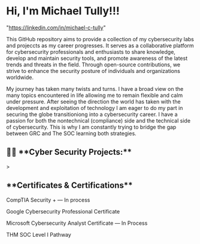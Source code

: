 <h1>Hi, I'm Michael Tully!!! </h1>

"https://linkedin.com/in/michael-c-tully"

This GitHub repository aims to provide a collection of my cybersecurity labs and projeccts as my career progresses. It serves as a collaborative platform for cybersecurity professionals and enthusiasts to share knowledge, develop and maintain security tools, and promote awareness of the latest trends and threats in the field. Through open-source contributions, we strive to enhance the security posture of individuals and organizations worldwide.

My journey has taken many twists and turns. I have a broad view on the many topics encountered in life allowing me to remain flexible and calm under pressure. After seeing the direction the world has taken with the development and exploitation of technology I am eager to do my part in securing the globe transitioniong into a cybersecurity career. I have a passion for both the nontechnical (compliance) side and the technical side of cybersecurity. This is why I am constantly trying to bridge the gap between GRC and The SOC learning both strategies.

<h2>👨‍💻 **Cyber Security Projects:**</h2>
                                     >







<h2> **Certificates & Certifications**</h2>

CompTIA Security + ― In process

Google Cybersecurity Professional Certificate

Microsoft Cybersecurity Analyst Certificate ― In Process
   
THM SOC Level I Pathway
 

